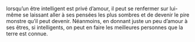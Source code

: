 lorsqu’un être intelligent est privé d’amour, il peut se renfermer sur lui-même se laissant aller à ses pensées les plus sombres et de devenir le pire monstre qu’il peut devenir. Néanmoins, en donnant juste un peu d’amour à ses êtres, si intelligents, on peut en faire les meilleures 
personnes que la terre est connue. 

